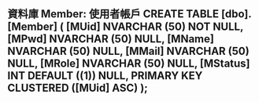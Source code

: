資料庫
Member: 使用者帳戶
CREATE TABLE [dbo].[Member] (
    [MUid]    NVARCHAR (50) NOT NULL,
    [MPwd]    NVARCHAR (50) NULL,
    [MName]   NVARCHAR (50) NULL,
    [MMail]   NVARCHAR (50) NULL,
    [MRole]   NVARCHAR (50) NULL,
    [MStatus] INT           DEFAULT ((1)) NULL,
    PRIMARY KEY CLUSTERED ([MUid] ASC)
);
-----
